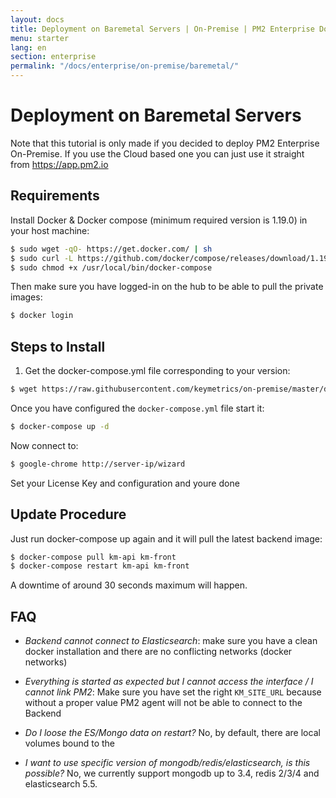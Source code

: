```yaml
---
layout: docs
title: Deployment on Baremetal Servers | On-Premise | PM2 Enterprise Documentation
menu: starter
lang: en
section: enterprise
permalink: "/docs/enterprise/on-premise/baremetal/"
---
```


# Deployment on Baremetal Servers

Note that this tutorial is only made if you decided to deploy PM2 Enterprise On-Premise. If you use the Cloud based one you can just use it straight from https://app.pm2.io

## Requirements

Install Docker & Docker compose (minimum required version is 1.19.0) in your host machine:

```bash
$ sudo wget -qO- https://get.docker.com/ | sh
$ sudo curl -L https://github.com/docker/compose/releases/download/1.19.0/docker-compose-`uname -s`-`uname -m` -o /usr/local/bin/docker-compose
$ sudo chmod +x /usr/local/bin/docker-compose
```

Then make sure you have logged-in on the hub to be able to pull the private images:

```bash
$ docker login
```

## Steps to Install

1. Get the docker-compose.yml file corresponding to your version:

```bash
$ wget https://raw.githubusercontent.com/keymetrics/on-premise/master/docker/docker-compose.yml
```

Once you have configured the `docker-compose.yml` file start it:

```bash
$ docker-compose up -d
```

Now connect to:

```bash
$ google-chrome http://server-ip/wizard
```

Set your License Key and configuration and youre done

## Update Procedure

Just run docker-compose up again and it will pull the latest backend image:

```bash
$ docker-compose pull km-api km-front
$ docker-compose restart km-api km-front
```

A downtime of around 30 seconds maximum will happen.

## FAQ

- *Backend cannot connect to Elasticsearch*: make sure you have a clean docker installation and there are no conflicting networks (docker networks)

- *Everything is started as expected but I cannot access the interface / I cannot link PM2*: Make sure you have set the right `KM_SITE_URL` because without a proper value PM2 agent will not be able to connect to the Backend

- *Do I loose the ES/Mongo data on restart?* No, by default, there are local volumes bound to the

- *I want to use specific version of mongodb/redis/elasticsearch, is this possible?* No, we currently support mongodb up to 3.4, redis 2/3/4 and elasticsearch 5.5.
